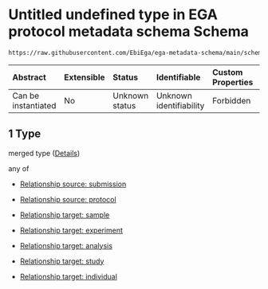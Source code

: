 # Untitled undefined type in EGA protocol metadata schema Schema

```txt
https://raw.githubusercontent.com/EbiEga/ega-metadata-schema/main/schemas/EGA.protocol.json#/properties/protocolRelationships/items/allOf/1/anyOf/0/allOf/1
```



| Abstract            | Extensible | Status         | Identifiable            | Custom Properties | Additional Properties | Access Restrictions | Defined In                                                                       |
| :------------------ | :--------- | :------------- | :---------------------- | :---------------- | :-------------------- | :------------------ | :------------------------------------------------------------------------------- |
| Can be instantiated | No         | Unknown status | Unknown identifiability | Forbidden         | Allowed               | none                | [EGA.protocol.json\*](../../../schemas/EGA.protocol.json "open original schema") |

## 1 Type

merged type ([Details](ega-9-properties-protocol-relationships-items-allof-relationship-constraints-for-a-protocol-anyof-allowed-relationships-of-type-referencedby-main-ones-allof-1.md))

any of

*   [Relationship source: submission](ega-4-definitions-relationship-source-submission.md "check type definition")

*   [Relationship source: protocol](ega-4-definitions-relationship-source-protocol.md "check type definition")

*   [Relationship target: sample](ega-4-definitions-relationship-target-sample.md "check type definition")

*   [Relationship target: experiment](ega-4-definitions-relationship-target-experiment.md "check type definition")

*   [Relationship target: analysis](ega-4-definitions-relationship-target-analysis.md "check type definition")

*   [Relationship target: study](ega-4-definitions-relationship-target-study.md "check type definition")

*   [Relationship target: individual](ega-4-definitions-relationship-target-individual.md "check type definition")
